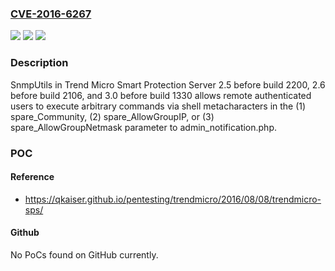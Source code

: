### [CVE-2016-6267](https://cve.mitre.org/cgi-bin/cvename.cgi?name=CVE-2016-6267)
![](https://img.shields.io/static/v1?label=Product&message=n%2Fa&color=blue)
![](https://img.shields.io/static/v1?label=Version&message=n%2Fa&color=blue)
![](https://img.shields.io/static/v1?label=Vulnerability&message=n%2Fa&color=brighgreen)

### Description

SnmpUtils in Trend Micro Smart Protection Server 2.5 before build 2200, 2.6 before build 2106, and 3.0 before build 1330 allows remote authenticated users to execute arbitrary commands via shell metacharacters in the (1) spare_Community, (2) spare_AllowGroupIP, or (3) spare_AllowGroupNetmask parameter to admin_notification.php.

### POC

#### Reference
- https://qkaiser.github.io/pentesting/trendmicro/2016/08/08/trendmicro-sps/

#### Github
No PoCs found on GitHub currently.

